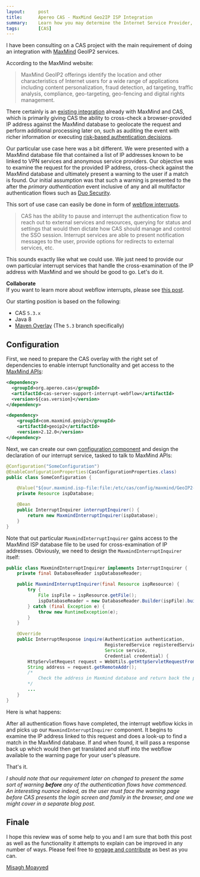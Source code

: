 ```yaml
---
layout:     post
title:      Apereo CAS - MaxMind Geo2IP ISP Integration
summary:    Learn how you may determine the Internet Service Provider, organization name, and autonomous system organization and number associated with the user's IP address in CAS using MaxMind services and present warnings in the authentication flow for the end-user if an IP address is matched.
tags:       [CAS]
---
```


I have been consulting on a CAS project with the main requirement of doing an integration with [MaxMind](https://www.maxmind.com/) GeoIP2 services. 

According to the MaxMind website:

> MaxMind GeoIP2 offerings identify the location and other characteristics of Internet users for a wide range of applications including content personalization, fraud detection, ad targeting, traffic analysis, compliance, geo-targeting, geo-fencing and digital rights management.

There certainly is an [existing integration](https://apereo.github.io/cas/5.3.x/installation/GeoTracking-Authentication-Requests.html) already with MaxMind and CAS, which is primarily giving CAS the ability to cross-check a browser-provided IP address against the MaxMind database to geolocate the request and perform additional processing later on, such as auditing the event with richer information or executing [risk-based authentication decisions](https://apereo.github.io/cas/5.3.x/installation/Configuring-Adaptive-Authentication.html).

<script async src="https://pagead2.googlesyndication.com/pagead/js/adsbygoogle.js"></script>
<ins class="adsbygoogle"
     style="display:block; text-align:center;"
     data-ad-layout="in-article"
     data-ad-format="fluid"
     data-ad-client="ca-pub-8081398210264173"
     data-ad-slot="3789603713"></ins>
<script>
     (adsbygoogle = window.adsbygoogle || []).push({});
</script>

Our particular use case here was a bit different. We were presented with a MaxMind database file that contained a list of IP addresses known to be linked to VPN services and anonymous service providers. Our objective was to examine the request for the provided IP address, cross-check against the MaxMind database and ultimately present a warning to the user if a match is found. Our initial assumption was that such a warning is presented to the after the _primary authentication_ event inclusive of any and all multifactor authentication flows such as [Duo Security](https://apereo.github.io/cas/5.3.x/installation/DuoSecurity-Authentication.html).

This sort of use case can easily be done in form of [webflow interrupts](https://apereo.github.io/cas/5.3.x/installation/Webflow-Customization-Interrupt.html). 

> CAS has the ability to pause and interrupt the authentication flow to reach out to external services and resources, querying for status and settings that would then dictate how CAS should manage and control the SSO session. Interrupt services are able to present notification messages to the user, provide options for redirects to external services, etc.

This sounds exactly like what we could use. We just need to provide our own particular interrupt services that handle the cross-examination of the IP address with MaxMind and we should be good to go. Let's do it.

<div class="alert alert-info">
  <strong>Collaborate</strong><br/>If you want to learn more about webflow interrupts, please see <a href="/2017/08/30/cas-loginflow-interrupt/">this post</a>.
</div>

Our starting position is based on the following:

- CAS `5.3.x`
- Java 8
- [Maven Overlay](https://github.com/apereo/cas-overlay-template) (The `5.3` branch specifically)


## Configuration

First, we need to prepare the CAS overlay with the right set of dependencies to enable interrupt functionality and get access to the [MaxMind APIs](http://maxmind.github.io/GeoIP2-java/):

```xml
<dependency>
  <groupId>org.apereo.cas</groupId>
  <artifactId>cas-server-support-interrupt-webflow</artifactId>
  <version>${cas.version}</version>
</dependency>

<dependency>
    <groupId>com.maxmind.geoip2</groupId>
    <artifactId>geoip2</artifactId>
    <version>2.12.0</version>
</dependency>
```

Next, we can create our own [configuration component](https://apereo.github.io/cas/5.3.x/installation/Configuration-Management-Extensions.html) and design the declaration of our interrupt service, tasked to talk to MaxMind APIs:

```java
@Configuration("SomeConfiguration")
@EnableConfigurationProperties(CasConfigurationProperties.class)
public class SomeConfiguration {

    @Value("${our.maxmind.isp-file:file:/etc/cas/config/maxmind/GeoIP2-ISP.mmdb}")
    private Resource ispDatabase;

    @Bean
    public InterruptInquirer interruptInquirer() {
        return new MaxmindInterruptInquirer(ispDatabase);
    }
}
```

Note that out particular `MaxmindInterruptInquirer` gains access to the MaxMind ISP database file to be used for cross-examination of IP addresses. Obviously, we need to design the `MaxmindInterruptInquirer` itself:

```java
public class MaxmindInterruptInquirer implements InterruptInquirer {
    private final DatabaseReader ispDatabaseReader;

    public MaxmindInterruptInquirer(final Resource ispResource) {
        try {
            File ispFile = ispResource.getFile();
            ispDatabaseReader = new DatabaseReader.Builder(ispFile).build();
        } catch (final Exception e) {
            throw new RuntimeException(e);
        }
    }

    @Override
    public InterruptResponse inquire(Authentication authentication,
                                     RegisteredService registeredService,
                                     Service service,
                                     Credential credential) {
        HttpServletRequest request = WebUtils.getHttpServletRequestFromExternalWebflowContext();
        String address = request.getRemoteAddr();
        /*
            Check the address in Maxmind database and return back the proper response
        */
        ...
    }
}
```

Here is what happens:

After all authentication flows have completed, the interrupt webflow kicks in and picks up our `MaxmindInterruptInquirer` component. It begins to examine the IP address linked to this request and does a look-up to find a match in the MaxMind database. If and when found, it will pass a response back up which would then get translated and stuff into the webflow available to the warning page for your user's pleasure. 

That's it. 

_I should note that our requirement later on changed to present the same sort of warning **before** any of the authentication flows have commenced. An interesting nuance indeed, as the user must face the warning page before CAS presents the login screen and family in the browser, and one we might cover in a separate blog post._


## Finale

I hope this review was of some help to you and I am sure that both this post as well as the functionality it attempts to explain can be improved in any number of ways. Please feel free to [engage and contribute](https://apereo.github.io/cas/developer/Contributor-Guidelines.html) as best as you can.

[Misagh Moayyed](https://fawnoos.com)
